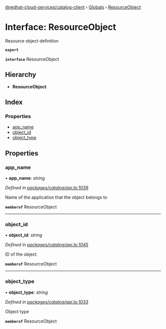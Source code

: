 [@redhat-cloud-services/catalog-client](../README.md) › [Globals](../globals.md) › [ResourceObject](resourceobject.md)

# Interface: ResourceObject

Resource object definition

**`export`** 

**`interface`** ResourceObject

## Hierarchy

* **ResourceObject**

## Index

### Properties

* [app_name](resourceobject.md#app_name)
* [object_id](resourceobject.md#object_id)
* [object_type](resourceobject.md#object_type)

## Properties

###  app_name

• **app_name**: *string*

*Defined in [packages/catalog/api.ts:1039](https://github.com/RedHatInsights/javascript-clients/blob/master/packages/catalog/api.ts#L1039)*

Name of the application that the object belongs to

**`memberof`** ResourceObject

___

###  object_id

• **object_id**: *string*

*Defined in [packages/catalog/api.ts:1045](https://github.com/RedHatInsights/javascript-clients/blob/master/packages/catalog/api.ts#L1045)*

ID of the object

**`memberof`** ResourceObject

___

###  object_type

• **object_type**: *string*

*Defined in [packages/catalog/api.ts:1033](https://github.com/RedHatInsights/javascript-clients/blob/master/packages/catalog/api.ts#L1033)*

Object type

**`memberof`** ResourceObject
